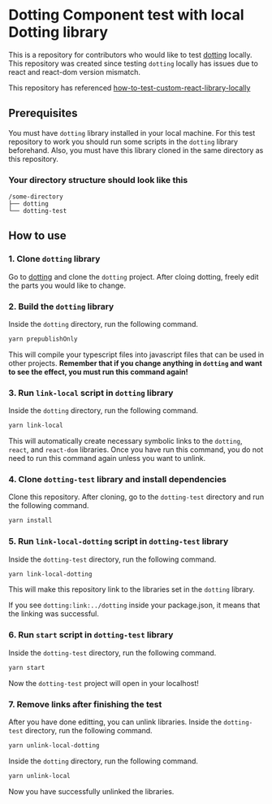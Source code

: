 # Dotting Component test with local Dotting library

This is a repository for contributors who would like to test [dotting](https://github.com/hunkim98/dotting) locally. This repository was created since testing `dotting` locally has issues due to react and react-dom version mismatch.

This repository has referenced [how-to-test-custom-react-library-locally](https://medium.com/tri-petch-digital/how-to-test-your-custom-react-library-locally-df02595e22f)

## Prerequisites

You must have `dotting` library installed in your local machine. For this test repository to work you should run some scripts in the `dotting` library beforehand. Also, you must have this library cloned in the same directory as this repository.

### Your directory structure should look like this

```
/some-directory
├── dotting
└── dotting-test
```

## How to use

### 1. Clone `dotting` library

Go to [dotting](https://github.com/hunkim98/dotting) and clone the `dotting` project. After cloing dotting, freely edit the parts you would like to change.

### 2. Build the `dotting` library

Inside the `dotting` directory, run the following command.

```bash
yarn prepublishOnly
```

This will compile your typescript files into javascript files that can be used in other projects. **Remember that if you change anything in `dotting` and want to see the effect, you must run this command again!**

### 3. Run `link-local` script in `dotting` library

Inside the `dotting` directory, run the following command.

```bash
yarn link-local
```

This will automatically create necessary symbolic links to the `dotting`, `react`, and `react-dom` libraries. Once you have run this command, you do not need to run this command again unless you want to unlink.

### 4. Clone `dotting-test` library and install dependencies

Clone this repository. After cloning, go to the `dotting-test` directory and run the following command.

```bash
yarn install
```

### 5. Run `link-local-dotting` script in `dotting-test` library

Inside the `dotting-test` directory, run the following command.

```bash
yarn link-local-dotting
```

This will make this repository link to the libraries set in the `dotting` library.

If you see `dotting:link:../dotting` inside your package.json, it means that the linking was successful.

### 6. Run `start` script in `dotting-test` library

Inside the `dotting-test` directory, run the following command.

```bash
yarn start
```

Now the `dotting-test` project will open in your localhost!

### 7. Remove links after finishing the test

After you have done editting, you can unlink libraries. Inside the `dotting-test` directory, run the following command.

```bash
yarn unlink-local-dotting
```

Inside the `dotting` directory, run the following command.

```bash
yarn unlink-local
```

Now you have successfully unlinked the libraries.
